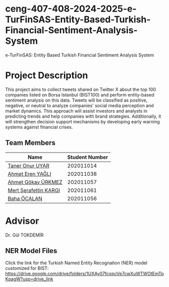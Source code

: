 # ceng-407-408-2024-2025-e-TurFinSAS-Entity-Based-Turkish-Financial-Sentiment-Analysis-System
e-TurFinSAS: Entity Based Turkish Financial Sentiment Analysis System

# Project Description
This project aims to collect tweets shared on Twitter X about the top 100 companies listed on Borsa Istanbul (BIST100) and perform entity-based sentiment analysis on this data. Tweets will be classified as positive, negative, or neutral to analyze companies' social media perception and market dynamics. This approach will assist investors and analysts in predicting trends and help companies with brand strategies. Additionally, it will strengthen decision support mechanisms by developing early warning systems against financial crises.

## Team Members

| Name                                 | Student Number  |
|--------------------------------------|-----------------|
| [Taner Onur UYAR](https://github.com/OnurUyar)            | 202011014       |
| [Ahmet Eren YAĞLI](https://github.com/Afumett0)                  | 202011038       |
| [Ahmet Gökay ÜRKMEZ](https://github.com/Gokay6051)              | 202011057       |
| [Mert Şerafettin KARGI](https://github.com/mertserafett1n)                       | 202011061       |
| [Baha ÖÇALAN](https://github.com/bahcln)            | 202011056       |


# Advisor
Dr. Gül TOKDEMİR

## NER Model Files
Click the link for the Turkish Named Entity Recognation (NER) model customized for BIST: https://drive.google.com/drive/folders/1UXAy07fcopcVe7cwXuWTWOtEmTpKpagW?usp=drive_link
